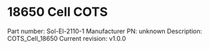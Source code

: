 # 18650 Cell COTS
Part number:      Sol-El-2110-1
Manufacturer PN:  unknown
Description:      COTS_Cell_18650
Current revision: v1.0.0
